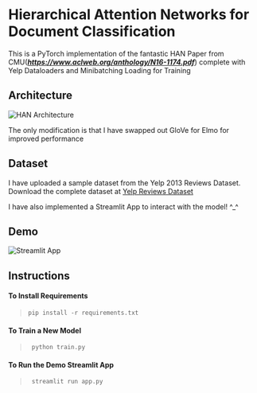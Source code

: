 # Hierarchical Attention Networks for Document Classification

This is a PyTorch implementation of the fantastic HAN Paper from CMU(***https://www.aclweb.org/anthology/N16-1174.pdf***) 
complete with Yelp Dataloaders and Minibatching Loading for Training

## Architecture

![HAN Architecture](https://i.ibb.co/ygb4h6q/han-model-architecture.png)

The only modification is that I have swapped out GloVe for Elmo for improved performance

## Dataset

I have uploaded a sample dataset from the Yelp 2013 Reviews Dataset.
Download the complete dataset at [Yelp Reviews Dataset](https://www.yelp.com/dataset/download)


I have also implemented a Streamlit App to interact with the model! ^_^

## Demo

![Streamlit App](https://i.ibb.co/z4V303H/han-model-app.png)


## Instructions 

#### To Install Requirements

> `pip install -r requirements.txt`

#### To Train a New Model

> ` python train.py`

#### To Run the Demo Streamlit App
 
> ` streamlit run app.py`
